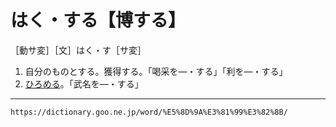 # はく・する【博する】

［動サ変］［文］はく・す［サ変］

1. 自分のものとする。獲得する。「喝采を―・する」「利を―・する」
2. [ひろめる](%E3%81%B2%E3%82%8D%E3%82%81%E3%82%8B%EF%BC%88%E5%BA%83%E3%82%81%E3%82%8B%EF%BC%8F%E5%BC%98%E3%82%81%E3%82%8B%EF%BC%89.md)。「武名を―・する」

---
`https://dictionary.goo.ne.jp/word/%E5%8D%9A%E3%81%99%E3%82%8B/`